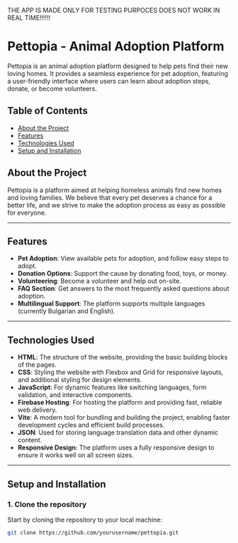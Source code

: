 THE APP IS MADE ONLY FOR TESTING PURPOCES DOES NOT WORK IN REAL TIME!!!!!!

# Pettopia - Animal Adoption Platform

<link href="https://fonts.googleapis.com/css2?family=Roboto:wght@400;700&display=swap" rel="stylesheet">

Pettopia is an animal adoption platform designed to help pets find their new loving homes. It provides a seamless experience for pet adoption, featuring a user-friendly interface where users can learn about adoption steps, donate, or become volunteers.

## Table of Contents
- [About the Project](#about-the-project)
- [Features](#features)
- [Technologies Used](#technologies-used)
- [Setup and Installation](#setup-and-installation)

## About the Project

Pettopia is a platform aimed at helping homeless animals find new homes and loving families. We believe that every pet deserves a chance for a better life, and we strive to make the adoption process as easy as possible for everyone.

---

## Features

- **Pet Adoption**: View available pets for adoption, and follow easy steps to adopt.
- **Donation Options**: Support the cause by donating food, toys, or money.
- **Volunteering**: Become a volunteer and help out on-site.
- **FAQ Section**: Get answers to the most frequently asked questions about adoption.
- **Multilingual Support**: The platform supports multiple languages (currently Bulgarian and English).

---

## Technologies Used

- **HTML**: The structure of the website, providing the basic building blocks of the pages.
- **CSS**: Styling the website with Flexbox and Grid for responsive layouts, and additional styling for design elements.
- **JavaScript**: For dynamic features like switching languages, form validation, and interactive components.
- **Firebase Hosting**: For hosting the platform and providing fast, reliable web delivery.
- **Vite**: A modern tool for bundling and building the project, enabling faster development cycles and efficient build processes.
- **JSON**: Used for storing language translation data and other dynamic content.
- **Responsive Design**: The platform uses a fully responsive design to ensure it works well on all screen sizes.

---

## Setup and Installation

### 1. Clone the repository

Start by cloning the repository to your local machine:

```bash
git clone https://github.com/yourusername/pettopia.git

